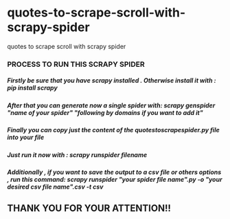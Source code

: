 # quotes-to-scrape-scroll-with-scrapy-spider
quotes to scrape scroll with scrapy spider


### PROCESS TO RUN THIS SCRAPY SPIDER

##### Firstly be sure that you have scrapy installed . Otherwise install it with : pip install scrapy

##### After that you can generate now a single spider with: scrapy genspider "name of your spider" "following by domains if you want to add it"

##### Finally you can copy just the content of the quotestoscrapespider.py file into your file 

##### Just run it now with : scrapy runspider filename

##### Additionally , if you want to save the output to a csv file or others options , run this command: scrapy runspider "your spider file name".py -o "your desired csv file name".csv -t csv

## THANK YOU FOR YOUR ATTENTION!!